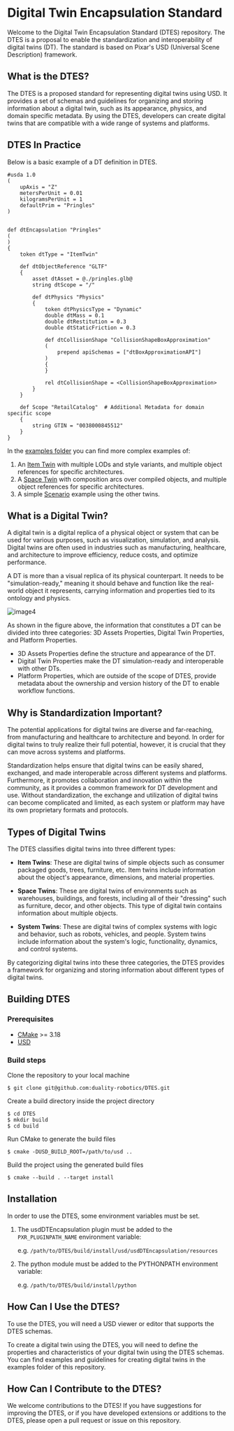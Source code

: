 Digital Twin Encapsulation Standard
===================================
Welcome to the Digital Twin Encapsulation Standard (DTES) repository. The DTES is a proposal to enable the standardization and interoperability of digital twins (DT). The standard is based on Pixar's USD (Universal Scene Description) framework.


What is the DTES?
-----------------
The DTES is a proposed standard for representing digital twins using USD. It provides a set of schemas and guidelines for organizing and storing information about a digital twin, such as its appearance, physics, and domain specific metadata. By using the DTES, developers can create digital twins that are compatible with a wide range of systems and platforms.


DTES In Practice
----------------

Below is a basic example of a DT definition in DTES.

```usda
#usda 1.0
(
    upAxis = "Z"
    metersPerUnit = 0.01
    kilogramsPerUnit = 1
    defaultPrim = "Pringles"
)


def dtEncapsulation "Pringles"
(
)
{
    token dtType = "ItemTwin"

    def dtObjectReference "GLTF"
    {
        asset dtAsset = @./pringles.glb@
        string dtScope = "/"

        def dtPhysics "Physics"
        {
            token dtPhysicsType = "Dynamic"
            double dtMass = 0.1
            double dtRestitution = 0.3
            double dtStaticFriction = 0.3

            def dtCollisionShape "CollisionShapeBoxApproximation"
            (
                prepend apiSchemas = ["dtBoxApproximationAPI"]
            )
            {
            }

            rel dtCollisionShape = <CollisionShapeBoxApproximation>
        }
    }

    def Scope "RetailCatalog"  # Additional Metadata for domain specific scope
    {
        string GTIN = "0038000845512"
    }
}
```

In the [examples folder](./examples) you can find more complex examples of:
1. An [Item Twin](./examples/items/PringlesDT/PringlesDT.usda) with multiple LODs and style variants, and multiple object references for specific architectures.
2. A [Space Twin](./examples/items/../spaces/StoreDT/StoreDT.usda) with composition arcs over compiled objects, and multiple object references for specific architectures.
3. A simple [Scenario](./examples/scenarios/StoreScenario.usda) example using the other twins.


What is a Digital Twin?
-----------------------
A digital twin is a digital replica of a physical object or system that can be used for various purposes, such as visualization, simulation, and analysis. Digital twins are often used in industries such as manufacturing, healthcare, and architecture to improve efficiency, reduce costs, and optimize performance.

A DT is more than a visual replica of its physical counterpart. It needs to be "simulation-ready," meaning it should behave and function like the real-world object it represents, carrying information and properties tied to its ontology and physics.

![image4](https://user-images.githubusercontent.com/2530388/218102889-df17ee33-926f-4112-ba6d-b346c891124a.png)

As shown in the figure above, the information that constitutes a DT can be divided into three categories: 3D Assets Properties, Digital Twin Properties, and Platform Properties.

- 3D Assets Properties define the structure and appearance of the DT.
- Digital Twin Properties make the DT simulation-ready and interoperable with other DTs.
- Platform Properties, which are outside of the scope of DTES, provide metadata about the ownership and version history of the DT to enable workflow functions.


Why is Standardization Important?
---------------------------------
The potential applications for digital twins are diverse and far-reaching, from manufacturing and healthcare to architecture and beyond. In order for digital twins to truly realize their full potential, however, it is crucial that they can move across systems and platforms.

Standardization helps ensure that digital twins can be easily shared, exchanged, and made interoperable across different systems and platforms. Furthermore, it promotes collaboration and innovation within the community, as it provides a common framework for DT development and use. Without standardization, the exchange and utilization of digital twins can become complicated and limited, as each system or platform may have its own proprietary formats and protocols. 


Types of Digital Twins
----------------------
The DTES classifies digital twins into three different types:

- **Item Twins**: These are digital twins of simple objects such as consumer packaged goods, trees, furniture, etc. Item twins include information about the object's appearance, dimensions, and material properties.

- **Space Twins**: These are digital twins of environments such as warehouses, buildings, and forests, including all of their "dressing" such as furniture, decor, and other objects. This type of digital twin contains information about multiple objects.

- **System Twins**: These are digital twins of complex systems with logic and behavior, such as robots, vehicles, and people. System twins include information about the system's logic, functionality, dynamics, and control systems.

By categorizing digital twins into these three categories, the DTES provides a framework for organizing and storing information about different types of digital twins.

Building DTES
-------------

### Prerequisites

- [CMake](https://cmake.org/) >= 3.18
- [USD](https://github.com/PixarAnimationStudios/USD)

### Build steps

Clone the repository to your local machine

```shell
$ git clone git@github.com:duality-robotics/DTES.git
```

Create a build directory inside the project directory

```shell
$ cd DTES
$ mkdir build
$ cd build
```

Run CMake to generate the build files

```shell
$ cmake -DUSD_BUILD_ROOT=/path/to/usd ..
```

Build the project using the generated build files

```shell
$ cmake --build . --target install
```

Installation
------------
In order to use the DTES, some environment variables must be set.

1. The usdDTEncapsulation plugin must be added to the `PXR_PLUGINPATH_NAME` environment variable:

    e.g. `/path/to/DTES/build/install/usd/usdDTEncapsulation/resources`

1. The python module must be added to the PYTHONPATH environment variable:

    e.g. `/path/to/DTES/build/install/python`


How Can I Use the DTES?
-----------------------
To use the DTES, you will need a USD viewer or editor that supports the DTES schemas.


To create a digital twin using the DTES, you will need to define the properties and characteristics of your digital twin using the DTES schemas. You can find examples and guidelines for creating digital twins in the examples folder of this repository.


How Can I Contribute to the DTES?
---------------------------------
We welcome contributions to the DTES! If you have suggestions for improving the DTES, or if you have developed extensions or additions to the DTES, please open a pull request or issue on this repository.
